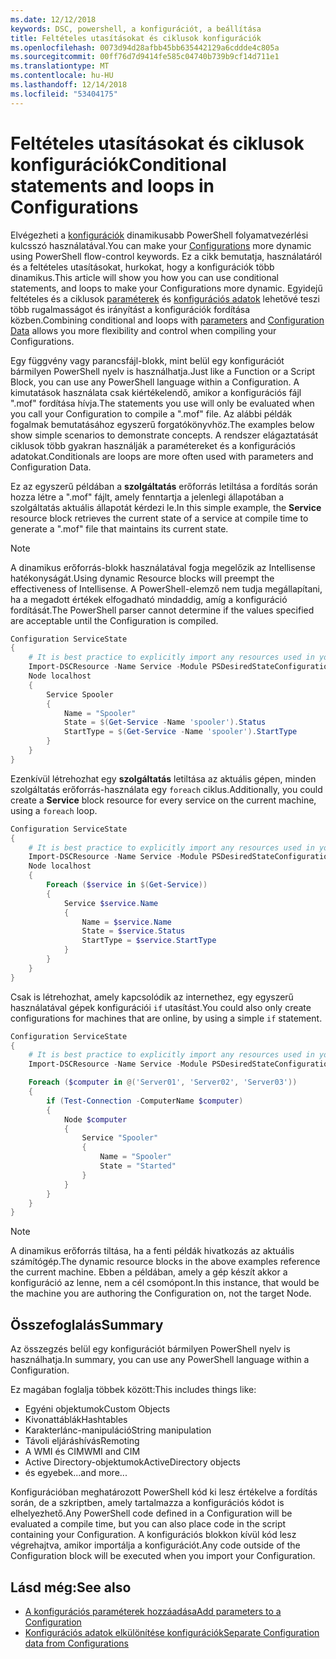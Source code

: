 ```yaml
---
ms.date: 12/12/2018
keywords: DSC, powershell, a konfigurációt, a beállítása
title: Feltételes utasításokat és ciklusok konfigurációk
ms.openlocfilehash: 0073d94d28afbb45bb635442129a6cddde4c805a
ms.sourcegitcommit: 00ff76d7d9414fe585c04740b739b9cf14d711e1
ms.translationtype: MT
ms.contentlocale: hu-HU
ms.lasthandoff: 12/14/2018
ms.locfileid: "53404175"
---
```

# <a name="conditional-statements-and-loops-in-configurations"></a><span data-ttu-id="fbaf2-103">Feltételes utasításokat és ciklusok konfigurációk</span><span class="sxs-lookup"><span data-stu-id="fbaf2-103">Conditional statements and loops in Configurations</span></span>

<span data-ttu-id="fbaf2-104">Elvégezheti a [konfigurációk](configurations.md) dinamikusabb PowerShell folyamatvezérlési kulcsszó használatával.</span><span class="sxs-lookup"><span data-stu-id="fbaf2-104">You can make your [Configurations](configurations.md) more dynamic using PowerShell flow-control keywords.</span></span> <span data-ttu-id="fbaf2-105">Ez a cikk bemutatja, használatáról és a feltételes utasításokat, hurkokat, hogy a konfigurációk több dinamikus.</span><span class="sxs-lookup"><span data-stu-id="fbaf2-105">This article will show you how you can use conditional statements, and loops to make your Configurations more dynamic.</span></span> <span data-ttu-id="fbaf2-106">Egyidejű feltételes és a ciklusok [paraméterek](add-parameters-to-a-configuration.md) és [konfigurációs adatok](configData.md) lehetővé teszi több rugalmasságot és irányítást a konfigurációk fordítása közben.</span><span class="sxs-lookup"><span data-stu-id="fbaf2-106">Combining conditional and loops with [parameters](add-parameters-to-a-configuration.md) and [Configuration Data](configData.md) allows you more flexibility and control when compiling your Configurations.</span></span>

<span data-ttu-id="fbaf2-107">Egy függvény vagy parancsfájl-blokk, mint belül egy konfigurációt bármilyen PowerShell nyelv is használhatja.</span><span class="sxs-lookup"><span data-stu-id="fbaf2-107">Just like a Function or a Script Block, you can use any PowerShell language within a Configuration.</span></span> <span data-ttu-id="fbaf2-108">A kimutatások használata csak kiértékelendő, amikor a konfigurációs fájl ".mof" fordítása hívja.</span><span class="sxs-lookup"><span data-stu-id="fbaf2-108">The statements you use will only be evaluated when you call your Configuration to compile a ".mof" file.</span></span> <span data-ttu-id="fbaf2-109">Az alábbi példák fogalmak bemutatásához egyszerű forgatókönyvhöz.</span><span class="sxs-lookup"><span data-stu-id="fbaf2-109">The examples below show simple scenarios to demonstrate concepts.</span></span> <span data-ttu-id="fbaf2-110">A rendszer elágaztatását ciklusok több gyakran használják a paramétereket és a konfigurációs adatokat.</span><span class="sxs-lookup"><span data-stu-id="fbaf2-110">Conditionals are loops are more often used with parameters and Configuration Data.</span></span>

<span data-ttu-id="fbaf2-111">Ez az egyszerű példában a **szolgáltatás** erőforrás letiltása a fordítás során hozza létre a ".mof" fájlt, amely fenntartja a jelenlegi állapotában a szolgáltatás aktuális állapotát kérdezi le.</span><span class="sxs-lookup"><span data-stu-id="fbaf2-111">In this simple example, the **Service** resource block retrieves the current state of a service at compile time to generate a ".mof" file that maintains its current state.</span></span>

> [!NOTE]
> <span data-ttu-id="fbaf2-112">A dinamikus erőforrás-blokk használatával fogja megelőzik az Intellisense hatékonyságát.</span><span class="sxs-lookup"><span data-stu-id="fbaf2-112">Using dynamic Resource blocks will preempt the effectiveness of Intellisense.</span></span> <span data-ttu-id="fbaf2-113">A PowerShell-elemző nem tudja megállapítani, ha a megadott értékek elfogadható mindaddig, amíg a konfiguráció fordítását.</span><span class="sxs-lookup"><span data-stu-id="fbaf2-113">The PowerShell parser cannot determine if the values specified are acceptable until the Configuration is compiled.</span></span>

```powershell
Configuration ServiceState
{
    # It is best practice to explicitly import any resources used in your Configurations.
    Import-DSCResource -Name Service -Module PSDesiredStateConfiguration
    Node localhost
    {
        Service Spooler
        {
            Name = "Spooler"
            State = $(Get-Service -Name 'spooler').Status
            StartType = $(Get-Service -Name 'spooler').StartType
        }
    }
}
```

<span data-ttu-id="fbaf2-114">Ezenkívül létrehozhat egy **szolgáltatás** letiltása az aktuális gépen, minden szolgáltatás erőforrás-használata egy `foreach` ciklus.</span><span class="sxs-lookup"><span data-stu-id="fbaf2-114">Additionally, you could create a **Service** block resource for every service on the current machine, using a `foreach` loop.</span></span>

```powershell
Configuration ServiceState
{
    # It is best practice to explicitly import any resources used in your Configurations.
    Import-DSCResource -Name Service -Module PSDesiredStateConfiguration
    Node localhost
    {
        Foreach ($service in $(Get-Service))
        {
            Service $service.Name
            {
                Name = $service.Name
                State = $service.Status
                StartType = $service.StartType
            }
        }
    }
}
```

<span data-ttu-id="fbaf2-115">Csak is létrehozhat, amely kapcsolódik az internethez, egy egyszerű használatával gépek konfigurációi `if` utasítást.</span><span class="sxs-lookup"><span data-stu-id="fbaf2-115">You could also only create configurations for machines that are online, by using a simple `if` statement.</span></span>

```powershell
Configuration ServiceState
{
    # It is best practice to explicitly import any resources used in your Configurations.
    Import-DSCResource -Name Service -Module PSDesiredStateConfiguration

    Foreach ($computer in @('Server01', 'Server02', 'Server03'))
    {
        if (Test-Connection -ComputerName $computer)
        {
            Node $computer
            {
                Service "Spooler"
                {
                    Name = "Spooler"
                    State = "Started"
                }
            }
        }
    }
}
```

> [!NOTE]
> <span data-ttu-id="fbaf2-116">A dinamikus erőforrás tiltása, ha a fenti példák hivatkozás az aktuális számítógép.</span><span class="sxs-lookup"><span data-stu-id="fbaf2-116">The dynamic resource blocks in the above examples reference the current machine.</span></span> <span data-ttu-id="fbaf2-117">Ebben a példában, amely a gép készít akkor a konfiguráció az lenne, nem a cél csomópont.</span><span class="sxs-lookup"><span data-stu-id="fbaf2-117">In this instance, that would be the machine you are authoring the Configuration on, not the target Node.</span></span>

<!---
Mention Get-DSCConfigurationFromSystem
-->

## <a name="summary"></a><span data-ttu-id="fbaf2-118">Összefoglalás</span><span class="sxs-lookup"><span data-stu-id="fbaf2-118">Summary</span></span>

<span data-ttu-id="fbaf2-119">Az összegzés belül egy konfigurációt bármilyen PowerShell nyelv is használhatja.</span><span class="sxs-lookup"><span data-stu-id="fbaf2-119">In summary, you can use any PowerShell language within a Configuration.</span></span>

<span data-ttu-id="fbaf2-120">Ez magában foglalja többek között:</span><span class="sxs-lookup"><span data-stu-id="fbaf2-120">This includes things like:</span></span>

- <span data-ttu-id="fbaf2-121">Egyéni objektumok</span><span class="sxs-lookup"><span data-stu-id="fbaf2-121">Custom Objects</span></span>
- <span data-ttu-id="fbaf2-122">Kivonattáblák</span><span class="sxs-lookup"><span data-stu-id="fbaf2-122">Hashtables</span></span>
- <span data-ttu-id="fbaf2-123">Karakterlánc-manipuláció</span><span class="sxs-lookup"><span data-stu-id="fbaf2-123">String manipulation</span></span>
- <span data-ttu-id="fbaf2-124">Távoli eljáráshívás</span><span class="sxs-lookup"><span data-stu-id="fbaf2-124">Remoting</span></span>
- <span data-ttu-id="fbaf2-125">A WMI és CIM</span><span class="sxs-lookup"><span data-stu-id="fbaf2-125">WMI and CIM</span></span>
- <span data-ttu-id="fbaf2-126">Active Directory-objektumok</span><span class="sxs-lookup"><span data-stu-id="fbaf2-126">ActiveDirectory objects</span></span>
- <span data-ttu-id="fbaf2-127">és egyebek...</span><span class="sxs-lookup"><span data-stu-id="fbaf2-127">and more...</span></span>

<span data-ttu-id="fbaf2-128">Konfigurációban meghatározott PowerShell kód ki lesz értékelve a fordítás során, de a szkriptben, amely tartalmazza a konfigurációs kódot is elhelyezhető.</span><span class="sxs-lookup"><span data-stu-id="fbaf2-128">Any PowerShell code defined in a Configuration will be evaluated a compile time, but you can also place code in the script containing your Configuration.</span></span> <span data-ttu-id="fbaf2-129">A konfigurációs blokkon kívül kód lesz végrehajtva, amikor importálja a konfigurációt.</span><span class="sxs-lookup"><span data-stu-id="fbaf2-129">Any code outside of the Configuration block will be executed when you import your Configuration.</span></span>

## <a name="see-also"></a><span data-ttu-id="fbaf2-130">Lásd még:</span><span class="sxs-lookup"><span data-stu-id="fbaf2-130">See also</span></span>

- [<span data-ttu-id="fbaf2-131">A konfigurációs paraméterek hozzáadása</span><span class="sxs-lookup"><span data-stu-id="fbaf2-131">Add parameters to a Configuration</span></span>](add-parameters-to-a-configuration.md)
- [<span data-ttu-id="fbaf2-132">Konfigurációs adatok elkülönítése konfigurációk</span><span class="sxs-lookup"><span data-stu-id="fbaf2-132">Separate Configuration data from Configurations</span></span>](configData.md)
